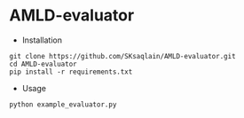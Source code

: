 # AMLD-evaluator

* Installation
```
git clone https://github.com/SKsaqlain/AMLD-evaluator.git
cd AMLD-evaluator
pip install -r requirements.txt
```

* Usage 
```
python example_evaluator.py
```
